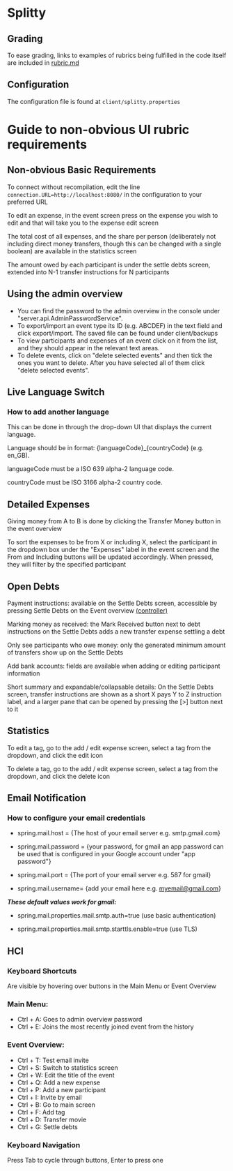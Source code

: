 # Splitty

## Grading

To ease grading, links to examples of rubrics being fulfilled in the code itself are included in [rubric.md](rubric.md)

## Configuration

The configuration file is found at ```client/splitty.properties```

# Guide to non-obvious UI rubric requirements

## Non-obvious Basic Requirements

To connect without recompilation, edit the line ```connection.URL=http://localhost:8080/``` in the configuration to your preferred URL

To edit an expense, in the event screen press on the expense you wish to edit and that will take you to the expense edit screen

The total cost of all expenses, and the share per person (deliberately not including direct money transfers, though this can be changed with a single boolean) are available in the statistics screen

The amount owed by each participant is under the settle debts screen, extended into N-1 transfer instructions for N participants

## Using the admin overview
* You can find the password to the admin overview in the console under "server.api.AdminPasswordService".
* To export/import an event type its ID (e.g. ABCDEF) in the text field and click export/import. The saved file can be found under client/backups
* To view participants and expenses of an event click on it from the list, and they should appear in the relevant text areas.
* To delete events, click on "delete selected events" and then tick the ones you want to delete. After you have selected all of them click "delete selected events".


## Live Language Switch

### How to add another language

This can be done in through the drop-down UI that displays the current language.

Language should be in format: {languageCode}_{countryCode} (e.g. en_GB).

languageCode must be a ISO 639 alpha-2 language code.

countryCode must be ISO 3166 alpha-2 country code.

## Detailed Expenses

Giving money from A to B is done by clicking the Transfer Money button in the event overview

To sort the expenses to be from X or including X, select the participant in the dropdown box under the "Expenses" label in the event screen and the From and Including buttons will be updated accordingly. When pressed, they will filter by the specified participant

## Open Debts

Payment instructions: available on the Settle Debts screen, accessible by pressing Settle Debts on the Event overview [(controller)](/client/src/main/java/client/scenes/SettleDebtsScreenCtrl.java)

Marking money as received: the Mark Received button next to debt instructions on the Settle Debts adds a new transfer expense settling a debt

Only see participants who owe money: only the generated minimum amount of transfers show up on the Settle Debts

Add bank accounts: fields are available when adding or editing participant information

Short summary and expandable/collapsable details: On the Settle Debts screen, transfer instructions are shown as a short X pays Y to Z instruction label, and a larger pane that can be opened by pressing the [>] button next to it

## Statistics

To edit a tag, go to the add / edit expense screen, select a tag from the dropdown, and click the edit icon

To delete a tag, go to the add / edit expense screen, select a tag from the dropdown, and click the delete icon

## Email Notification

### How to configure your email credentials

* spring.mail.host = {The host of your email server e.g. smtp.gmail.com}

* spring.mail.password = {your password, for gmail an app password can be used that is configured in your Google account under "app password"}

* spring.mail.port = {The port of your email server e.g. 587 for gmail}
* spring.mail.username= {add your email here e.g. myemail@gmail.com}

_**These default values work for gmail:**_

* spring.mail.properties.mail.smtp.auth=true (use basic authentication)

* spring.mail.properties.mail.smtp.starttls.enable=true (use TLS)

## HCI

### Keyboard Shortcuts

Are visible by hovering over buttons in the Main Menu or Event Overview

### Main Menu:
* Ctrl + A: Goes to admin overview password
* Ctrl + E: Joins the most recently joined event from the history

### Event Overview:
* Ctrl + T: Test email invite
* Ctrl + S: Switch to statistics screen
* Ctrl + W: Edit the title of the event
* Ctrl + Q: Add a new expense
* Ctrl + P: Add a new participant
* Ctrl + I: Invite by email
* Ctrl + B: Go to main screen
* Ctrl + F: Add tag
* Ctrl + D: Transfer movie
* Ctrl + G: Settle debts

### Keyboard Navigation

Press Tab to cycle through buttons, Enter to press one
